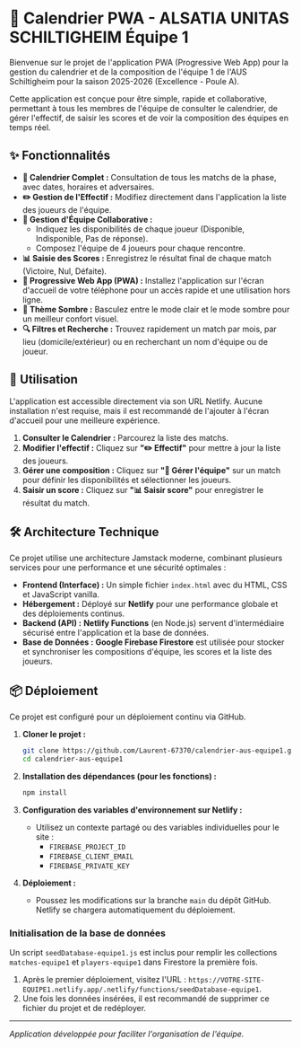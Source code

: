 # 🏓 Calendrier PWA - ALSATIA UNITAS SCHILTIGHEIM Équipe 1

Bienvenue sur le projet de l'application PWA (Progressive Web App) pour la gestion du calendrier et de la composition de l'équipe 1 de l'AUS Schiltigheim pour la saison 2025-2026 (Excellence - Poule A).

Cette application est conçue pour être simple, rapide et collaborative, permettant à tous les membres de l'équipe de consulter le calendrier, de gérer l'effectif, de saisir les scores et de voir la composition des équipes en temps réel.

## ✨ Fonctionnalités

*   **📅 Calendrier Complet :** Consultation de tous les matchs de la phase, avec dates, horaires et adversaires.
*   **✏️ Gestion de l'Effectif :** Modifiez directement dans l'application la liste des joueurs de l'équipe.
*   **👥 Gestion d'Équipe Collaborative :**
    *   Indiquez les disponibilités de chaque joueur (Disponible, Indisponible, Pas de réponse).
    *   Composez l'équipe de 4 joueurs pour chaque rencontre.
*   **📊 Saisie des Scores :** Enregistrez le résultat final de chaque match (Victoire, Nul, Défaite).
*   **📱 Progressive Web App (PWA) :** Installez l'application sur l'écran d'accueil de votre téléphone pour un accès rapide et une utilisation hors ligne.
*   **🎨 Thème Sombre :** Basculez entre le mode clair et le mode sombre pour un meilleur confort visuel.
*   **🔍 Filtres et Recherche :** Trouvez rapidement un match par mois, par lieu (domicile/extérieur) ou en recherchant un nom d'équipe ou de joueur.

## 🚀 Utilisation

L'application est accessible directement via son URL Netlify. Aucune installation n'est requise, mais il est recommandé de l'ajouter à l'écran d'accueil pour une meilleure expérience.

1.  **Consulter le Calendrier :** Parcourez la liste des matchs.
2.  **Modifier l'effectif :** Cliquez sur **"✏️ Effectif"** pour mettre à jour la liste des joueurs.
3.  **Gérer une composition :** Cliquez sur **"👥 Gérer l'équipe"** sur un match pour définir les disponibilités et sélectionner les joueurs.
4.  **Saisir un score :** Cliquez sur **"📊 Saisir score"** pour enregistrer le résultat du match.

## 🛠️ Architecture Technique

Ce projet utilise une architecture Jamstack moderne, combinant plusieurs services pour une performance et une sécurité optimales :

*   **Frontend (Interface) :** Un simple fichier `index.html` avec du HTML, CSS et JavaScript vanilla.
*   **Hébergement :** Déployé sur **Netlify** pour une performance globale et des déploiements continus.
*   **Backend (API) :** **Netlify Functions** (en Node.js) servent d'intermédiaire sécurisé entre l'application et la base de données.
*   **Base de Données :** **Google Firebase Firestore** est utilisée pour stocker et synchroniser les compositions d'équipe, les scores et la liste des joueurs.

## 📦 Déploiement

Ce projet est configuré pour un déploiement continu via GitHub.

1.  **Cloner le projet :**
    ```bash
    git clone https://github.com/Laurent-67370/calendrier-aus-equipe1.git
    cd calendrier-aus-equipe1
    ```

2.  **Installation des dépendances (pour les fonctions) :**
    ```bash
    npm install
    ```

3.  **Configuration des variables d'environnement sur Netlify :**
    *   Utilisez un contexte partagé ou des variables individuelles pour le site :
        *   `FIREBASE_PROJECT_ID`
        *   `FIREBASE_CLIENT_EMAIL`
        *   `FIREBASE_PRIVATE_KEY`

4.  **Déploiement :**
    *   Poussez les modifications sur la branche `main` du dépôt GitHub. Netlify se chargera automatiquement du déploiement.

### Initialisation de la base de données

Un script `seedDatabase-equipe1.js` est inclus pour remplir les collections `matches-equipe1` et `players-equipe1` dans Firestore la première fois.

1.  Après le premier déploiement, visitez l'URL : `https://VOTRE-SITE-EQUIPE1.netlify.app/.netlify/functions/seedDatabase-equipe1`.
2.  Une fois les données insérées, il est recommandé de supprimer ce fichier du projet et de redéployer.

---
_Application développée pour faciliter l'organisation de l'équipe._
